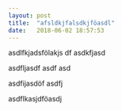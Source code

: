 ```yaml
---
layout: post
title:  "afsldkjfalsdkjföasdl"
date:   2018-06-02 18:57:53
---
```

asdlfkjadsfölakjs df
asdkfjasd


asdfljasdf
asdf
asd


asdfijasdöf
asdfj


asdflkasjdföasdj